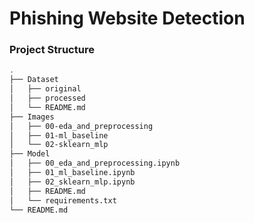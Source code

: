 # Phishing Website Detection

### Project Structure

```bash
.
├── Dataset
│   ├── original
│   ├── processed
│   └── README.md
├── Images
│   ├── 00-eda_and_preprocessing
│   ├── 01-ml_baseline
│   └── 02-sklearn_mlp
├── Model
│   ├── 00_eda_and_preprocessing.ipynb
│   ├── 01_ml_baseline.ipynb
│   ├── 02_sklearn_mlp.ipynb
│   ├── README.md
│   └── requirements.txt
└── README.md
```
